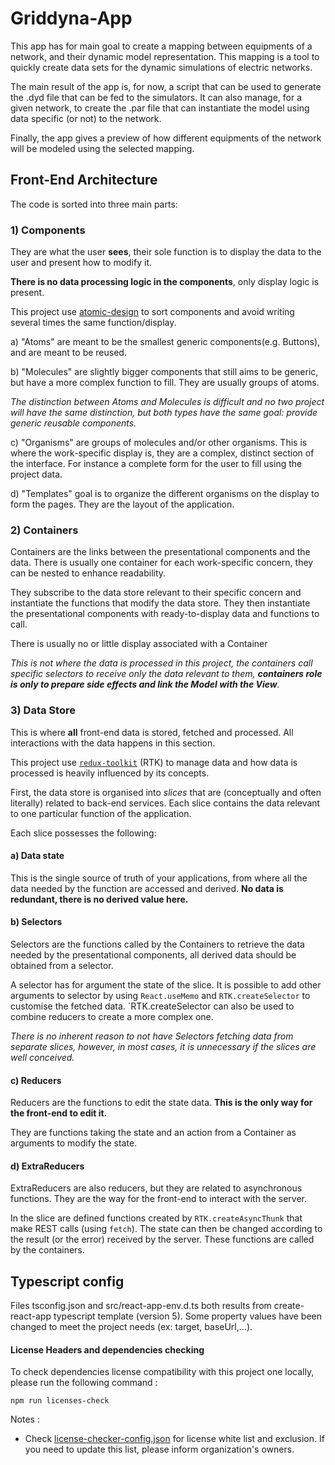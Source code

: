 # Griddyna-App

This app has for main goal to create a mapping between equipments of a network, and their dynamic model representation.
This mapping is a tool to quickly create data sets for the dynamic simulations of electric networks.

The main result of the app is, for now, a script that can be used to generate the .dyd file that can be fed to the
simulators. It can also manage, for a given network, to create the .par file that can instantiate the model using data
specific (or not) to the network.

Finally, the app gives a preview of how different equipments of the network will be modeled using the selected mapping.

## Front-End Architecture

The code is sorted into three main parts:

### 1) Components

They are what the user **sees**, their sole function is to display the data to the user and present how to modify it.

**There is no data processing logic in the components**, only display logic is present.

This project use [atomic-design](https://bradfrost.com/blog/post/atomic-web-design/) to sort components and avoid
writing several times the same function/display.

a) "Atoms" are meant to be the smallest generic components(e.g. Buttons), and are meant to be reused.

b) "Molecules" are slightly bigger components that still aims to be generic, but have a more complex function to fill.
They are usually groups of atoms.

_The distinction between Atoms and Molecules is difficult and no two project will have the same distinction, but both
types have the same goal: provide generic reusable components._

c) "Organisms" are groups of molecules and/or other organisms. This is where the work-specific display is, they are a
complex, distinct section of the interface. For instance a complete form for the user to fill using the project data.

d) "Templates" goal is to organize the different organisms on the display to form the pages. They are the layout of the
application.

### 2) Containers

Containers are the links between the presentational components and the data. There is usually one container for each
work-specific concern, they can be nested to enhance readability.

They subscribe to the data store relevant to their specific concern and instantiate the functions that modify the data
store. They then instantiate the presentational components with ready-to-display data and functions to call.

There is usually no or little display associated with a Container

_This is not where the data is processed in this project, the containers call specific selectors to receive only the
data relevant to them, **containers role is only to prepare side effects and link the Model with the View**._

### 3) Data Store

This is where **all** front-end data is stored, fetched and processed. All interactions with the data happens in this
section.

This project use [`redux-toolkit`](https://redux-toolkit.js.org/) (RTK) to manage data and how data is processed is
heavily influenced by its concepts.

First, the data store is organised into _slices_ that are (conceptually and often literally) related to back-end
services. Each slice contains the data relevant to one particular function of the application.

Each slice possesses the following:

#### a) Data state

This is the single source of truth of your applications, from where all the data needed by the function are accessed and
derived. **No data is redundant, there is no derived value here.**

#### b) Selectors

Selectors are the functions called by the Containers to retrieve the data needed by the presentational components, all
derived data should be obtained from a selector.

A selector has for argument the state of the slice. It is possible to add other arguments to selector by using
`React.useMemo` and `RTK.createSelector` to customise the fetched data.  `RTK.createSelector can also be used to combine
reducers to create a more complex one.

_There is no inherent reason to not have Selectors fetching data from separate slices, however, in most cases, it is
unnecessary if the slices are well conceived._

#### c) Reducers

Reducers are the functions to edit the state data. **This is the only way for the front-end to edit it.**

They are functions taking the state and an action from a Container as arguments to modify the state.

#### d) ExtraReducers

ExtraReducers are also reducers, but they are related to asynchronous functions. They are the way for the front-end to
interact with the server.

In the slice are defined functions created by `RTK.createAsyncThunk` that make REST calls (using `fetch`). The state can
then be changed according to the result (or the error) received by the server. These functions are called by the
containers.

## Typescript config

Files tsconfig.json and src/react-app-env.d.ts both results from create-react-app typescript template (version 5).
Some property values have been changed to meet the project needs (ex: target, baseUrl,...).

#### License Headers and dependencies checking

To check dependencies license compatibility with this project one locally, please run the following command :

```
npm run licenses-check
```

Notes : 
* Check [license-checker-config.json](license-checker-config.json) for license white list and exclusion.
If you need to update this list, please inform organization's owners.

